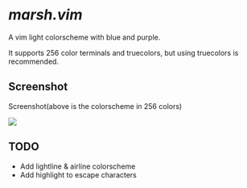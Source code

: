 # <i>marsh.vim</i>

A vim light colorscheme with blue and purple.

It supports 256 color terminals and truecolors, but using truecolors is recommended.

## Screenshot

Screenshot(above is the colorscheme in 256 colors)

<img src="https://i.postimg.cc/k4VF33Kx/screenshot.png"></img>

## TODO

- Add lightline & airline colorscheme
- Add highlight to escape characters
